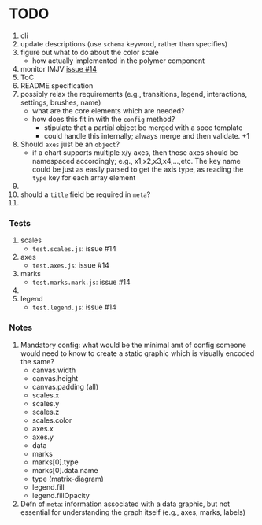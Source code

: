 TODO
====

1. cli
2. update descriptions (use `schema` keyword, rather than specifies)
3. figure out what to do about the color scale
	-	how actually implemented in the polymer component
4. monitor IMJV [issue #14](https://github.com/mafintosh/is-my-json-valid/issues/14)
5. ToC
6. README specification
7. possibly relax the requirements (e.g., transitions, legend, interactions, settings, brushes, name)
	-	what are the core elements which are needed?
	-	how does this fit in with the `config` method?
		-	stipulate that a partial object be merged with a spec template
		-	could handle this internally; always merge and then validate. +1
8. Should `axes` just be an `object`?
	-	if a chart supports multiple x/y axes, then those axes should be namespaced accordingly; e.g., x1,x2,x3,x4,...,etc. The key name could be just as easily parsed to get the axis type, as reading the `type` key for each array element
9. 
10. should a `title` field be required in `meta`?
11. 


### Tests

1. scales
	- `test.scales.js`: issue #14
2. axes
	- `test.axes.js`: issue #14
3. marks
	- `test.marks.mark.js`: issue #14
4. 
5. legend
	- `test.legend.js`: issue #14


### Notes

1. Mandatory config: what would be the minimal amt of config someone would need to know to create a static graphic which is visually encoded the same?
	-	canvas.width
	-	canvas.height
	-	canvas.padding (all)
	-	scales.x
	- 	scales.y
	-	scales.z
	-	scales.color
	-	axes.x
	-	axes.y
	-	data
	-	marks
	-	marks[0].type
	-	marks[0].data.name
	-	type (matrix-diagram)
	-	legend.fill
	-	legend.fillOpacity
2. Defn of `meta`: information associated with a data graphic, but not essential for understanding the graph itself (e.g., axes, marks, labels)
